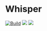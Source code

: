 # Whisper

[![Build](https://github.com/yasanglass/whisper/workflows/Build/badge.svg)](https://github.com/yasanglass/whisper/actions/workflows/build.yml)
[![](https://jitpack.io/v/yasanglass/whisper.svg)](https://jitpack.io/#yasanglass/whisper)
[![](https://jitpack.io/v/yasanglass/whisper/month.svg)](https://jitpack.io/#yasanglass/whisper)